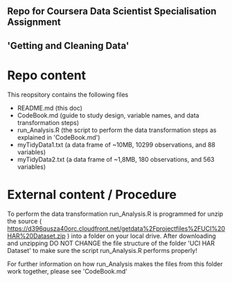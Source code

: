 ## Repo for Coursera Data Scientist Specialisation Assignment 
## 'Getting and Cleaning Data'

# Repo content
This reopsitory contains the following files
* README.md (this doc)
* CodeBook.md (guide to study design, variable names, and data transformation steps)
* run_Analysis.R (the script to perform the data transformation steps as explained in 'CodeBook.md')
* myTidyData1.txt (a data frame of ~10MB, 10299 observations, and  88 variables)
* myTidyData2.txt (a data frame of ~1,8MB, 180 observations, and  563 variables)

# External content / Procedure
To perform the data transformation run_Analysis.R is programmed for unzip the source ( https://d396qusza40orc.cloudfront.net/getdata%2Fprojectfiles%2FUCI%20HAR%20Dataset.zip ) into a folder on your local drive.
After downloading and unzipping DO NOT CHANGE the file structure of the folder 'UCI HAR Dataset' to make sure the script run_Analysis.R performs properly!

For further information on how run_Analysis makes the files from this folder work together, please see 'CodeBook.md' 



